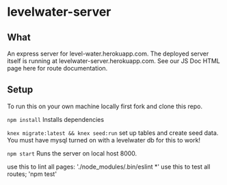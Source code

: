 # levelwater-server

## What
An express server for level-water.herokuapp.com.  The deployed server itself is running at levelwater-server.herokuapp.com.
See our JS Doc HTML page here for route documentation.  

## Setup
To run this on your own machine locally first fork and clone this repo.

`npm install`
Installs dependencies

`knex migrate:latest && knex seed:run`
set up tables and create seed data.  You must have mysql turned on with a levelwater db for this to work!

`npm start`
Runs the server on local host 8000.  


use this to lint all pages: './node_modules/.bin/eslint *'
use this to test all routes;  'npm test'
